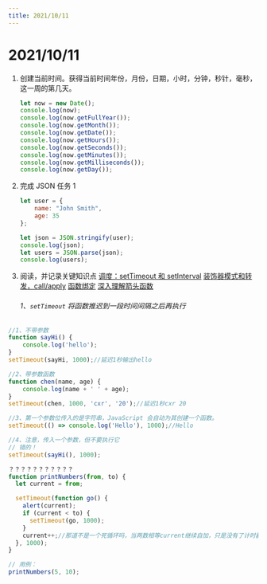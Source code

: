 ```yaml
---
title: 2021/10/11
---
```


# 2021/10/11

1. 创建当前时间。获得当前时间年份，月份，日期，小时，分钟，秒针，毫秒，这一周的第几天。

   ```js
   let now = new Date();
   console.log(now);
   console.log(now.getFullYear());
   console.log(now.getMonth());
   console.log(now.getDate());
   console.log(now.getHours());
   console.log(now.getSeconds());
   console.log(now.getMinutes());
   console.log(now.getMilliseconds());
   console.log(now.getDay());
   ```

   

2. 完成 JSON 任务 1

   ```js
   let user = {
       name: "John Smith",
       age: 35
   };
   
   let json = JSON.stringify(user);
   console.log(json);
   let users = JSON.parse(json);
   console.log(users);
   ```

   

3. 阅读，并记录关键知识点 [调度：setTimeout 和 setInterval](https://zh.javascript.info/settimeout-setinterval) [装饰器模式和转发，call/apply](https://zh.javascript.info/call-apply-decorators) [函数绑定](https://zh.javascript.info/bind) [深入理解箭头函数](https://zh.javascript.info/arrow-functions)

   ###### 1、`setTimeout` 将函数推迟到一段时间间隔之后再执行

```js
//1、不带参数
function sayHi() {
    console.log('hello');
}
setTimeout(sayHi, 1000);//延迟1秒输出hello

//2、带参数函数
function chen(name, age) {
    console.log(name + ' ' + age);
}
setTimeout(chen, 1000, 'cxr', '20');//延迟1秒cxr 20

//3、第一个参数位传入的是字符串，JavaScript 会自动为其创建一个函数。
setTimeout(() => console.log('Hello'), 1000);//Hello

//4、注意，传入一个参数，但不要执行它
// 错的！
setTimeout(sayHi(), 1000);
```

```js
？？？？？？？？？？？
function printNumbers(from, to) {
  let current = from;

  setTimeout(function go() {
    alert(current);
    if (current < to) {
      setTimeout(go, 1000);
    }
    current++;//那道不是一个死循环吗，当两数相等current继续自加，只是没有了计时器
  }, 1000);
}

// 用例：
printNumbers(5, 10);
```

